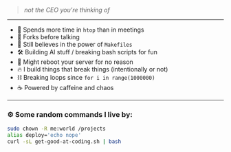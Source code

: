
> *not the CEO you're thinking of*

---

- 🐧 Spends more time in `htop` than in meetings  
- 🧠 Forks before talking  
- 💾 Still believes in the power of `Makefiles`  
- 🛠️ Building AI stuff / breaking bash scripts for fun  
- 🧌 Might reboot your server for no reason  
- 🔥 I build things that break things (intentionally or not)  
- ⛓️ Breaking loops since `for i in range(1000000)`  
- ☕ Powered by caffeine and chaos

---

### ⚙️ Some random commands I live by:

```bash
sudo chown -R me:world /projects
alias deploy='echo nope'
curl -sL get-good-at-coding.sh | bash
